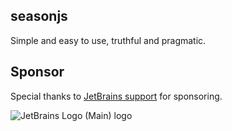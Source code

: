 ## seasonjs

Simple and easy to use, truthful and pragmatic.

## Sponsor

Special thanks to [JetBrains support](https://jb.gg/OpenSourceSupport) for sponsoring.

![JetBrains Logo (Main) logo](https://resources.jetbrains.com/storage/products/company/brand/logos/jb_beam.svg)
